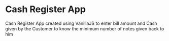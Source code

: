 # Cash Register App

Cash Register App created using VanillaJS to enter bill amount and Cash given by the Customer to know the minimum number of notes given back to him
